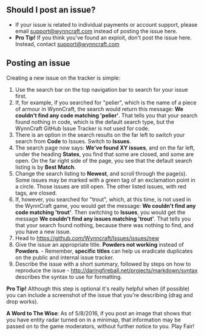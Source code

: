 ## Should I post an issue?
* If your issue is related to individual payments or account support, please email support@wynncraft.com instead of posting the issue here.
* __Pro Tip!__ If you think you've found an exploit, don't post the issue here. Instead, contact support@wynncraft.com 

## Posting an issue
Creating a new issue on the tracker is simple:

1. Use the search bar on the top navigation bar to search for your issue first.
2. If, for example, if you searched for "pelier", which is the name of a piece of armour in WynnCraft, the search would return this message: **We couldn't find any code matching 'pelier'**.  That tells you that your search found nothing in code, which is the default search type, but the WynnCraft GitHub Issue Tracker is not used for code.
3. There is an option in the search results on the far left to switch your search from **Code** to Issues.  Switch to **Issues**.
4. The search page now says: **We've found XY issues**, and on the far left, under the heading **States**, you find that some are closed, and some are open.  On the far right side of the page, you see that the default search listing is by **Best Match**.
5. Change the search listing to **Newest**, and scroll through the page(s).  Some issues may be marked with a green tag of an exclamation point in a circle.  Those issues are still open.  The other listed issues, with red tags, are closed.
6. If, however, you searched for "trout", which, at this time, is not used in the WynnCraft game, you would get the message: **We couldn't find any code matching 'trout'**.  Then switching to **Issues**, you would get the message **We couldn't find any issues matching 'trout'**.  That tells you that your search found nothing, because there was nothing to find, and you have a new issue.
7. Head to https://github.com/Wynncraft/Issues/issues/new
8. Give the issue an appropriate title. __Powders not working__ instead of __Powders__. - Remember, **specific titles** can help us eradicate duplicates on the public and internal issue tracker.
9. Describe the issue with a short summary, followed by steps on how to reproduce the issue - http://daringfireball.net/projects/markdown/syntax describes the syntax to use for formatting.

__Pro Tip!__ Although this step is optional it's really helpful when (if possible) you can include a screenshot of the issue that you're describing (drag and drop works).

**A Word to The Wise**: As of 5/8/2016, if you post an image that shows that you have entity radar turned on in a minimap, that information may be passed on to the game moderators, without further notice to you.  Play Fair!
